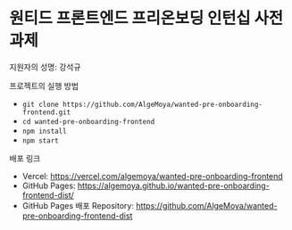 # 원티드 프론트엔드 프리온보딩 인턴십 사전과제

지원자의 성명: 강석규

프로젝트의 실행 방법
- `git clone https://github.com/AlgeMoya/wanted-pre-onboarding-frontend.git`
- `cd wanted-pre-onboarding-frontend`
- `npm install`
- `npm start`

배포 링크
- Vercel: https://vercel.com/algemoya/wanted-pre-onboarding-frontend
- GitHub Pages: https://algemoya.github.io/wanted-pre-onboarding-frontend-dist/
- GitHub Pages 배포 Repository: https://github.com/AlgeMoya/wanted-pre-onboarding-frontend-dist
